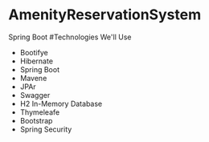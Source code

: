 # AmenityReservationSystem
Spring Boot 
#Technologies We'll Use 
<ul>
  <li>Bootifye</li>
  <li>Hibernate</li>
  <li>Spring Boot</li>
    <li>Mavene</li>
    <li>JPAr</li>
  <li>Swagger</li>
  <li>H2 In-Memory Database</li>
   <li>Thymeleafe</li>
  <li>Bootstrap</li>
  <li>Spring Security</li>
</ul>  

